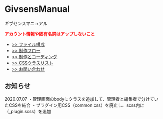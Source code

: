 # GivsensManual
ギブセンスマニュアル

<span style="color: red; ">**アカウント情報や固有名詞はアップしないこと**</span>
* [>> ファイル構成](/ファイルセット.md)
* [>> 制作フロー](/制作フロー.md)
* [>> 制作とコーディング](/制作とコーディング.md)
* [>> CSSクラスリスト](/CSSクラスリスト.md)
* [>> お問い合わせ](/お問い合わせ.md)



## お知らせ
2020.07.07
・管理画面のbodyにクラスを追加して、管理者と編集者で分けていたCSSを結合
・プラグイン用CSS（common.css）を廃止し、scss内に（_plugin.scss）を追加